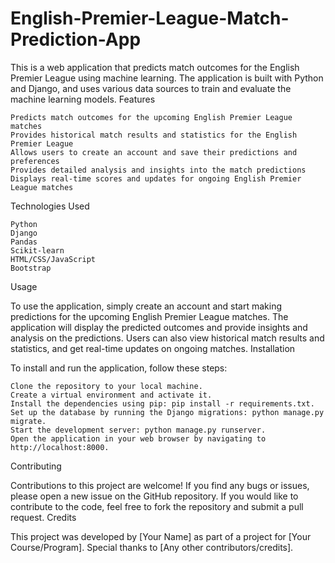 # English-Premier-League-Match-Prediction-App
This is a web application that predicts match outcomes for the English Premier League using machine learning. The application is built with Python and Django, and uses various data sources to train and evaluate the machine learning models.
Features

    Predicts match outcomes for the upcoming English Premier League matches
    Provides historical match results and statistics for the English Premier League
    Allows users to create an account and save their predictions and preferences
    Provides detailed analysis and insights into the match predictions
    Displays real-time scores and updates for ongoing English Premier League matches

Technologies Used

    Python
    Django
    Pandas
    Scikit-learn
    HTML/CSS/JavaScript
    Bootstrap

Usage

To use the application, simply create an account and start making predictions for the upcoming English Premier League matches. The application will display the predicted outcomes and provide insights and analysis on the predictions. Users can also view historical match results and statistics, and get real-time updates on ongoing matches.
Installation

To install and run the application, follow these steps:

    Clone the repository to your local machine.
    Create a virtual environment and activate it.
    Install the dependencies using pip: pip install -r requirements.txt.
    Set up the database by running the Django migrations: python manage.py migrate.
    Start the development server: python manage.py runserver.
    Open the application in your web browser by navigating to http://localhost:8000.

Contributing

Contributions to this project are welcome! If you find any bugs or issues, please open a new issue on the GitHub repository. If you would like to contribute to the code, feel free to fork the repository and submit a pull request.
Credits

This project was developed by [Your Name] as part of a project for [Your Course/Program]. Special thanks to [Any other contributors/credits].

